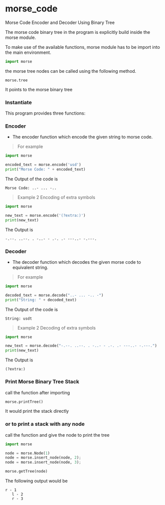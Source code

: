 # morse_code
Morse Code Encoder and Decoder Using Binary Tree

The morse code binary tree in the program is explicitly build inside the morse module.

To make use of the available functions, morse module has to be import into the main environment.

```python
import morse
```
the morse tree nodes can be called using the following method.
```
morse.tree
```
It points to the morse binary tree

### Instantiate
This program provides three functions:

### Encoder
- The encoder function which encode the given string to morse code.
> For example
```python
import morse

encoded_text = morse.encode('usd')
print("Morse Code: " + encoded_text)
```
The Output of the code is
```shell
Morse Code: ..- ... -..
```
> Example 2
Encoding of extra symbols
```python
import morse

new_text = morse.encode('(?extra:)')
print(new_text)
```
The Output is
```shell
-.--. ..--. . -..- - .-. .- ---..- -.---.
```

### Decoder
- The decoder function which decodes the given morse code to equivalent string.
> For example
```python
import morse

decoded_text = morse.decode("..- ... -.. -")
print("String: " + decoded_text)
```
The Output of the code is
```shell
String: usdt
```
> Example 2
Decoding of extra symbols
```python
import morse

new_text = morse.decode("-.--. ..--. . -..- - .-. .- ---..- -.---.")
print(new_text)
```
The Output is
```shell
(?extra:)
```
### Print Morse Binary Tree Stack
call the function after importing
```python
morse.printTree()
```
It would print the stack directly

### or to print a  stack with any node
call the function and give the node to print the tree
```python
import morse

node = morse.Node(1)
node = morse.insert_node(node, 2);
node = morse.insert_node(node, 3);

morse.getTree(node)
```
The following output would be
```shell
r - 1
   l - 2
   r - 3
```
